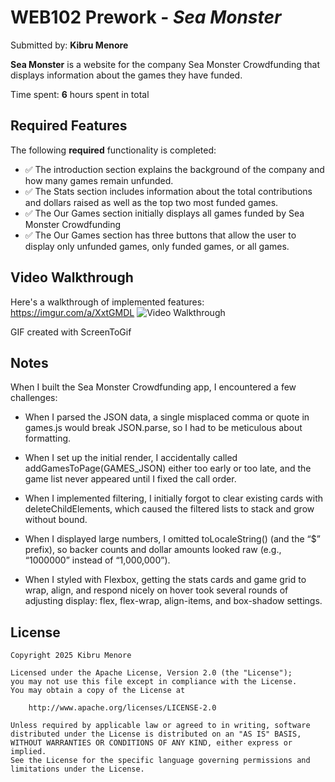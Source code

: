 # WEB102 Prework - *Sea Monster*

Submitted by: **Kibru Menore**

**Sea Monster** is a website for the company Sea Monster Crowdfunding that displays information about the games they have funded.

Time spent: **6** hours spent in total

## Required Features

The following **required** functionality is completed:

* ✅ The introduction section explains the background of the company and how many games remain unfunded.
* ✅ The Stats section includes information about the total contributions and dollars raised as well as the top two most funded games.
* ✅ The Our Games section initially displays all games funded by Sea Monster Crowdfunding
* ✅ The Our Games section has three buttons that allow the user to display only unfunded games, only funded games, or all games.


## Video Walkthrough

Here's a walkthrough of implemented features:  https://imgur.com/a/XxtGMDL
<img src='http://i.imgur.com/link/to/your/gif/file.gif' title='Video Walkthrough' width='' alt='Video Walkthrough' />

GIF created with ScreenToGif 
<!-- Recommended tools:
[Kap](https://getkap.co/) for macOS
[ScreenToGif](https://www.screentogif.com/) for Windows
[peek](https://github.com/phw/peek) for Linux. -->

## Notes

When I built the Sea Monster Crowdfunding app, I encountered a few challenges:

- When I parsed the JSON data, a single misplaced comma or quote in games.js would break JSON.parse, so I had to be meticulous about formatting.

- When I set up the initial render, I accidentally called addGamesToPage(GAMES_JSON) either too early or too late, and the game list never appeared until I fixed the call order.

- When I implemented filtering, I initially forgot to clear existing cards with deleteChildElements, which caused the filtered lists to stack and grow without bound.

- When I displayed large numbers, I omitted toLocaleString() (and the “$” prefix), so backer counts and dollar amounts looked raw (e.g., “1000000” instead of “1,000,000”).

- When I styled with Flexbox, getting the stats cards and game grid to wrap, align, and respond nicely on hover took several rounds of adjusting display: flex, flex-wrap, align-items, and box-shadow settings.

## License

    Copyright 2025 Kibru Menore

    Licensed under the Apache License, Version 2.0 (the "License");
    you may not use this file except in compliance with the License.
    You may obtain a copy of the License at

        http://www.apache.org/licenses/LICENSE-2.0

    Unless required by applicable law or agreed to in writing, software
    distributed under the License is distributed on an "AS IS" BASIS,
    WITHOUT WARRANTIES OR CONDITIONS OF ANY KIND, either express or implied.
    See the License for the specific language governing permissions and
    limitations under the License.
